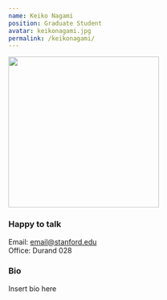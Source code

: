 ```yaml
---
name: Keiko Nagami
position: Graduate Student
avatar: keikonagami.jpg
permalink: /keikonagami/
---
```


<img width="300" src="{{site.url}}/images/people/{{page.avatar}}" data-action="zoom">

### Happy to talk
Email: email@stanford.edu
<br>
Office: Durand 028


### Bio
Insert bio here